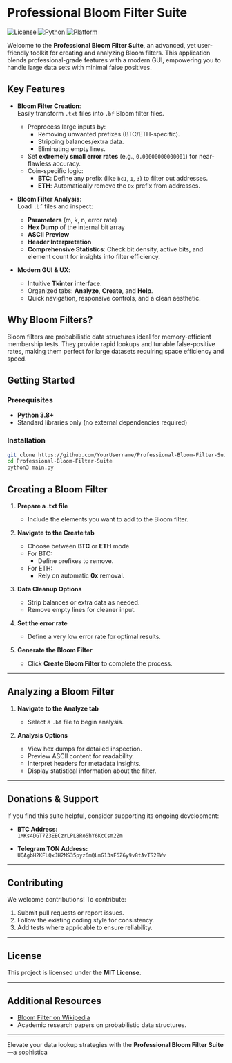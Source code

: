 # Professional Bloom Filter Suite

[![License](https://img.shields.io/badge/license-MIT-blue.svg)](LICENSE)
[![Python](https://img.shields.io/badge/Python-3.8%2B-blue.svg)](https://www.python.org/)
[![Platform](https://img.shields.io/badge/platform-windows%20|%20macOS%20|%20linux-lightgrey.svg)]()


Welcome to the **Professional Bloom Filter Suite**, an advanced, yet user-friendly toolkit for creating and analyzing Bloom filters. This application blends professional-grade features with a modern GUI, empowering you to handle large data sets with minimal false positives.

## Key Features

- **Bloom Filter Creation**:  
  Easily transform `.txt` files into `.bf` Bloom filter files.  
  - Preprocess large inputs by:
    - Removing unwanted prefixes (BTC/ETH-specific).
    - Stripping balances/extra data.
    - Eliminating empty lines.
  - Set **extremely small error rates** (e.g., `0.00000000000001`) for near-flawless accuracy.
  - Coin-specific logic:
    - **BTC**: Define any prefix (like `bc1`, `1`, `3`) to filter out addresses.
    - **ETH**: Automatically remove the `0x` prefix from addresses.

- **Bloom Filter Analysis**:  
  Load `.bf` files and inspect:
  - **Parameters** (m, k, n, error rate)
  - **Hex Dump** of the internal bit array
  - **ASCII Preview**
  - **Header Interpretation**
  - **Comprehensive Statistics**: Check bit density, active bits, and element count for insights into filter efficiency.

- **Modern GUI & UX**:  
  - Intuitive **Tkinter** interface.
  - Organized tabs: **Analyze**, **Create**, and **Help**.
  - Quick navigation, responsive controls, and a clean aesthetic.


## Why Bloom Filters?

Bloom filters are probabilistic data structures ideal for memory-efficient membership tests. They provide rapid lookups and tunable false-positive rates, making them perfect for large datasets requiring space efficiency and speed.

## Getting Started

### Prerequisites

- **Python 3.8+**
- Standard libraries only (no external dependencies required)

### Installation

```bash
git clone https://github.com/YourUsername/Professional-Bloom-Filter-Suite.git
cd Professional-Bloom-Filter-Suite
python3 main.py
```

## Creating a Bloom Filter
1. **Prepare a .txt file**  
   - Include the elements you want to add to the Bloom filter.

2. **Navigate to the Create tab**  
   - Choose between **BTC** or **ETH** mode.
   - For BTC:
     - Define prefixes to remove.
   - For ETH:
     - Rely on automatic **0x** removal.

3. **Data Cleanup Options**  
   - Strip balances or extra data as needed.
   - Remove empty lines for cleaner input.

4. **Set the error rate**  
   - Define a very low error rate for optimal results.

5. **Generate the Bloom Filter**  
   - Click **Create Bloom Filter** to complete the process.

---

## Analyzing a Bloom Filter
1. **Navigate to the Analyze tab**  
   - Select a `.bf` file to begin analysis.

2. **Analysis Options**  
   - View hex dumps for detailed inspection.
   - Preview ASCII content for readability.
   - Interpret headers for metadata insights.
   - Display statistical information about the filter.

---

## Donations & Support
If you find this suite helpful, consider supporting its ongoing development:

- **BTC Address:**  
  `1MKs4DGT7Z3EECzrLPL8Ro5hY6KcCsm2Zm`

- **Telegram TON Address:**  
  `UQAgbH2KFLQxJH2MS35pyz6mQLmG13sF6Z6y9v8tAvTS28Wv`

---

## Contributing
We welcome contributions! To contribute:
1. Submit pull requests or report issues.
2. Follow the existing coding style for consistency.
3. Add tests where applicable to ensure reliability.

---

## License
This project is licensed under the **MIT License**.

---

## Additional Resources
- [Bloom Filter on Wikipedia](https://en.wikipedia.org/wiki/Bloom_filter)
- Academic research papers on probabilistic data structures.

---

Elevate your data lookup strategies with the **Professional Bloom Filter Suite**—a sophistica

